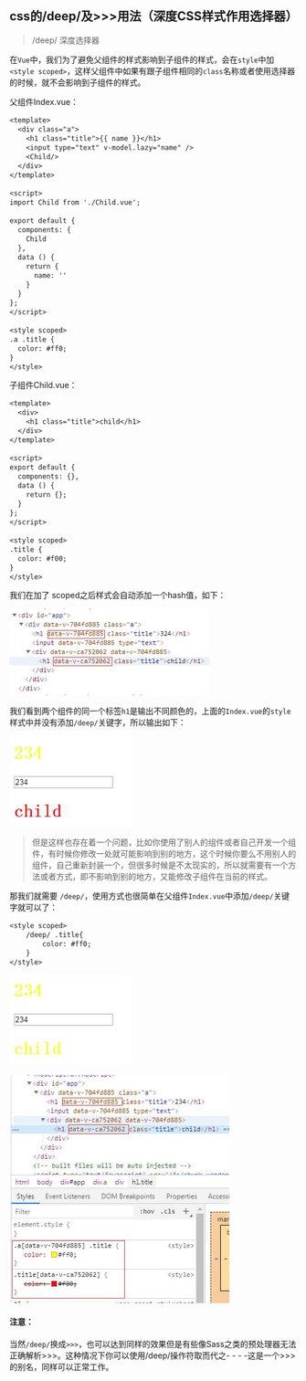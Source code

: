 ## css的/deep/及>>>用法（深度CSS样式作用选择器）

> /deep/ 深度选择器

在`Vue`中，我们为了避免父组件的样式影响到子组件的样式，会在`style`中加`<style scoped>`，这样父组件中如果有跟子组件相同的`class`名称或者使用选择器的时候，就不会影响到子组件的样式。

父组件Index.vue：

```
<template>
  <div class="a">
    <h1 class="title">{{ name }}</h1>
    <input type="text" v-model.lazy="name" />
    <Child/>
  </div>
</template>

<script>
import Child from './Child.vue';

export default {
  components: {
    Child
  },
  data () {
    return {
      name: ''
    }
  }
};
</script>

<style scoped>
.a .title {
  color: #ff0;
}
</style>

```

子组件Child.vue：

```
<template>
  <div>
    <h1 class="title">child</h1>
  </div>
</template>

<script>
export default {
  components: {},
  data () {
    return {};
  }
};
</script>

<style scoped>
.title {
  color: #f00;
}
</style>

```

我们在加了 scoped之后样式会自动添加一个hash值，如下：

![image](https://github.com/zhangh-design/vue-examples/blob/master/vue%E6%8A%80%E6%9C%AF%E5%88%86%E4%BA%AB-%E4%BD%A0%E5%8F%AF%E8%83%BD%E4%B8%8D%E7%9F%A5%E9%81%93%E7%9A%84%E7%A7%98%E5%AF%86/04%20%E6%B7%B1%E5%BA%A6CSS%E6%A0%B7%E5%BC%8F%E4%BD%9C%E7%94%A8%E9%80%89%E6%8B%A9%E5%99%A8/3.jpg)

我们看到两个组件的同一个标签`h1`是输出不同颜色的，上面的`Index.vue`的`style`样式中并没有添加`/deep/`关键字，所以输出如下：

![image](https://github.com/zhangh-design/vue-examples/blob/master/vue%E6%8A%80%E6%9C%AF%E5%88%86%E4%BA%AB-%E4%BD%A0%E5%8F%AF%E8%83%BD%E4%B8%8D%E7%9F%A5%E9%81%93%E7%9A%84%E7%A7%98%E5%AF%86/04%20%E6%B7%B1%E5%BA%A6CSS%E6%A0%B7%E5%BC%8F%E4%BD%9C%E7%94%A8%E9%80%89%E6%8B%A9%E5%99%A8/1.jpg)



> 但是这样也存在着一个问题，比如你使用了别人的组件或者自己开发一个组件，有时候你修改一处就可能影响到别的地方，这个时候你要么不用别人的组件，自己重新封装一个，但很多时候是不太现实的，所以就需要有一个方法或者方式，即不影响到别的地方，又能修改子组件在当前的样式。


那我们就需要 `/deep/`，使用方式也很简单在父组件`Index.vue`中添加`/deep/`关键字就可以了：

```
<style scoped>
    /deep/ .title{
        color: #ff0;
    }
</style>
```

![image](https://github.com/zhangh-design/vue-examples/blob/master/vue%E6%8A%80%E6%9C%AF%E5%88%86%E4%BA%AB-%E4%BD%A0%E5%8F%AF%E8%83%BD%E4%B8%8D%E7%9F%A5%E9%81%93%E7%9A%84%E7%A7%98%E5%AF%86/04%20%E6%B7%B1%E5%BA%A6CSS%E6%A0%B7%E5%BC%8F%E4%BD%9C%E7%94%A8%E9%80%89%E6%8B%A9%E5%99%A8/2.jpg)

![image](https://github.com/zhangh-design/vue-examples/blob/master/vue%E6%8A%80%E6%9C%AF%E5%88%86%E4%BA%AB-%E4%BD%A0%E5%8F%AF%E8%83%BD%E4%B8%8D%E7%9F%A5%E9%81%93%E7%9A%84%E7%A7%98%E5%AF%86/04%20%E6%B7%B1%E5%BA%A6CSS%E6%A0%B7%E5%BC%8F%E4%BD%9C%E7%94%A8%E9%80%89%E6%8B%A9%E5%99%A8/4.jpg)

#### 注意：
当然`/deep/`换成`>>>`，也可以达到同样的效果但是有些像Sass之类的预处理器无法正确解析>>>。这种情况下你可以使用/deep/操作符取而代之- - - -这是一个>>>的别名，同样可以正常工作。
